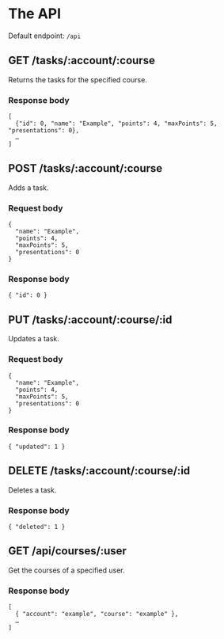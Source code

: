 # The API
Default endpoint: `/api`

## GET /tasks/:account/:course
Returns the tasks for the specified course.

### Response body
```
[
  {"id": 0, "name": "Example", "points": 4, "maxPoints": 5, "presentations": 0},
  …
]
```

## POST /tasks/:account/:course
Adds a task.

### Request body
```
{
  "name": "Example",
  "points": 4,
  "maxPoints": 5,
  "presentations": 0
}
```

### Response body
```
{ "id": 0 }
```

## PUT /tasks/:account/:course/:id
Updates a task.

### Request body
```
{
  "name": "Example",
  "points": 4,
  "maxPoints": 5,
  "presentations": 0
}
```

### Response body
```
{ "updated": 1 }
```

## DELETE /tasks/:account/:course/:id
Deletes a task.

### Response body
```
{ "deleted": 1 }
```

## GET /api/courses/:user
Get the courses of a specified user.

### Response body
```
[
  { "account": "example", "course": "example" },
  …
]
```

